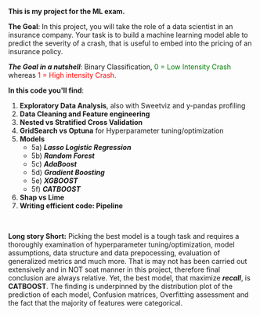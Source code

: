 **This is my project for the ML exam.**

**The Goal**: In this project, you will take the role of a data scientist in an insurance company. Your task is to build a machine learning model able to predict the severity of a crash, that is useful to embed into the pricing of an insurance policy.

***The Goal in a nutshell***: Binary Classification, <span style="color:green"> 0 = Low Intensity Crash </span>  whereas <span style="color:red"> 1 = High intensity Crash.</span>

**In this code you'll find**:
1) **Exploratory Data Analysis**, also with Sweetviz and y-pandas profiling
2) **Data Cleaning and Feature engineering**
3) **Nested vs Stratified Cross Validation**
4) **GridSearch vs Optuna** for Hyperparameter tuning/optimization
5) **Models**
   - 5a) ***Lasso Logistic Regression***
   - 5b) ***Random Forest***
   - 5c) ***AdaBoost***
   - 5d) ***Gradient Boosting***
   - 5e) ***XGBOOST***
   - 5f) ***CATBOOST***
6) **Shap vs Lime**
7) **Writing efficient code: Pipeline**
<br>

**Long story Short:** Picking the best model is a tough task and requires a thoroughly examination of hyperparameter tuning/optimization, model assumptions, data structure and data prepocessing, evaluation of generalized metrics and much more. That is may not has been carried out extensively and in NOT soat manner in this project, therefore final conclusion are always relative. Yet, the best model, that maximize ***recall***, is **CATBOOST**. 
The finding is underpinned by the distribution plot of the prediction of each model, Confusion matrices, Overfitting assessment and the fact that the majority of features were categorical.

